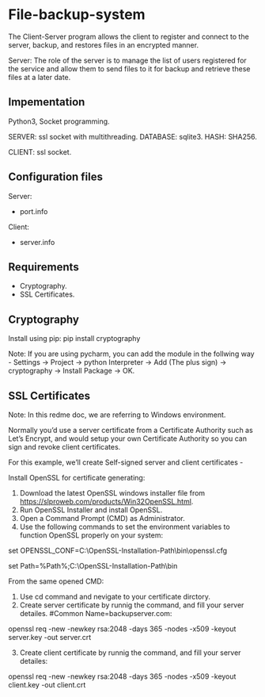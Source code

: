 # File-backup-system

The Client-Server program allows the client to register and connect to the server, backup, and restores files in an encrypted manner.

Server:
The role of the server is to manage the list of users registered for the service and allow them to send files to it for backup and retrieve these files at a later date.

## Impementation
Python3, Socket programming.

SERVER: ssl socket with multithreading.
DATABASE: sqlite3.
HASH: SHA256.

CLIENT: ssl socket. 


## Configuration files
Server:
- port.info

Client:
- server.info

## Requirements
- Cryptography.
- SSL Certificates.

## Cryptography
Install using pip:
pip install cryptography

Note: If you are using pycharm, you can add the module in the follwing way - 
Settings -> Project -> python Interpreter -> Add (The plus sign) -> cryptography -> Install Package -> OK.

## SSL Certificates
Note: In this redme doc, we are referring to Windows environment.

Normally you’d use a server certificate from a Certificate Authority such as Let’s Encrypt, and would setup your own Certificate Authority so you can sign and revoke client certificates.

For this example, we’ll create Self-signed server and client certificates - 

Install OpenSSL for certificate generating:
1) Download the latest OpenSSL windows installer file from https://slproweb.com/products/Win32OpenSSL.html.
2) Run OpenSSL Installer and install OpenSSL.
3) Open a Command Prompt (CMD) as Administrator.
4) Use the following commands to set the environment variables to function OpenSSL properly on your system:

set OPENSSL_CONF=C:\OpenSSL-Installation-Path\bin\openssl.cfg

set Path=%Path%;C:\OpenSSL-Installation-Path\bin

From the same opened CMD:
1) Use cd command and nevigate to your certificate dirctory.
2) Create server certificate by runnig the command, and fill your server detailes. #Common Name=backupserver.com:

openssl req -new -newkey rsa:2048 -days 365 -nodes -x509 -keyout server.key -out server.crt

3) Create client certificate by runnig the command, and fill your server detailes:

openssl req -new -newkey rsa:2048 -days 365 -nodes -x509 -keyout client.key -out client.crt


